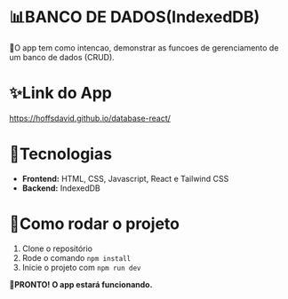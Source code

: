 # 📊BANCO DE DADOS(IndexedDB)
🚀O app tem como intencao, demonstrar as funcoes de gerenciamento de um banco de dados (CRUD).

# ✨Link do App
https://hoffsdavid.github.io/database-react/

# 👾Tecnologias
- **Frontend:** HTML, CSS, Javascript, React e Tailwind CSS
- **Backend:** IndexedDB

# 👣Como rodar o projeto
1. Clone o repositório
2. Rode o comando `npm install`
3. Inicie o projeto com `npm run dev`

**🚀PRONTO! O app estará funcionando.**



